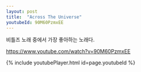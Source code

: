 ```yaml
---
layout: post
title:  "Across The Universe"
youtubeId: 90M60PzmxEE
---
```


비틀즈 노래 중에서 가장 좋아하는 노래다.

https://www.youtube.com/watch?v=90M60PzmxEE

{% include youtubePlayer.html id=page.youtubeId %}

